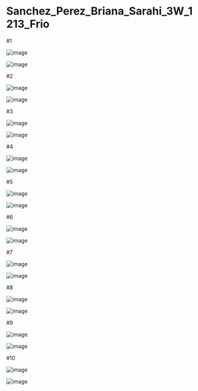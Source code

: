 # Sanchez_Perez_Briana_Sarahi_3W_1213_Frio

#1

![image](https://github.com/user-attachments/assets/481128ee-562d-4d41-abf3-ec52960e03b1)

![image](https://github.com/user-attachments/assets/f8f77c13-381f-47d8-9970-a8699c5ba8c4)

#2

![image](https://github.com/user-attachments/assets/9c92c8b0-274d-4ad7-a248-1ae4c9711bca)

![image](https://github.com/user-attachments/assets/2c7b3cb3-4801-4e06-b73f-2668d5630957)

#3

![image](https://github.com/user-attachments/assets/ff841a9e-3038-40c2-be0b-c0a85abb6923)

![image](https://github.com/user-attachments/assets/c84b954c-ece2-4e5f-874c-cb5b7ea49e74)

#4

![image](https://github.com/user-attachments/assets/636d553a-381f-403d-ba45-207c03bbb04f)

![image](https://github.com/user-attachments/assets/cde06aae-5ab5-4415-9a94-3fc4bf5bd2e5)

#5

![image](https://github.com/user-attachments/assets/ad12784a-9b99-47c3-8b6d-4d1788838146)

![image](https://github.com/user-attachments/assets/ae18646a-12cb-432c-b4e3-202efa7da6a5)

#6

![image](https://github.com/user-attachments/assets/467f7774-fe95-466d-ba69-8b82dbf60a20)

![image](https://github.com/user-attachments/assets/7dea5f2b-8f28-40ba-ba5a-bd0a1163d219)

#7

![image](https://github.com/user-attachments/assets/c89bb067-42e6-4165-b9f4-79c39c48d9d7)

![image](https://github.com/user-attachments/assets/d2a92d15-28ac-43b7-8cfc-9eb76eafd487)

#8

![image](https://github.com/user-attachments/assets/9b2f571f-27b5-4bbd-b7ae-8482ca552619)

![image](https://github.com/user-attachments/assets/298bded8-d99f-4fe1-aab6-b2a0a7806bea)

#9

![image](https://github.com/user-attachments/assets/6050f82b-66fb-4009-b622-c92d5ac2400f)


![image](https://github.com/user-attachments/assets/3b908296-a7a3-4779-9150-4b809bc28276)

#10

![image](https://github.com/user-attachments/assets/386d1d3a-2ee2-4c11-808a-3df12cdbaaf0)

![image](https://github.com/user-attachments/assets/54bac035-d602-493c-9ed6-9a464fe7b68c)

